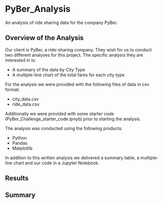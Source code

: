 # PyBer_Analysis
An analysis of ride sharing data for the company PyBer.

## Overview of the Analysis
Our client is PyBer, a ride-sharing company. They wish for us to conduct two different analyses for this project. The specific analysis they are interested in is:
 - A summary of the data by City Type
 - A multiple-line chart of the total fares for each city type

For the analysis we were provided with the following files of data in csv format:
 - city_data.csv
 - ride_data.csv

Additionally we were provided with some starter code (PyBer_Challenge_starter_code.ipnyb) prior to starting the analysis.

The analysis was conducted using the following products:
 - Python
 - Pandas
 - Matplotlib

In addition to this written analysis we delivered a summary table, a multiple-line chart and our code in a Jupyter Notebook.

## Results






## Summary





